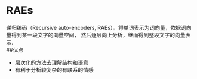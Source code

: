 # RAEs
递归编码（Recursive auto-encoders, RAEs）。将单词表示为词向量，依据词向量得到某一段文字的向量空间，
然后逐层向上分析，继而得到整段文字的向量表示.<br>
##优点
* 层次化的方法去理解结构和语意
* 有利于分析较复杂的有联系的情感
